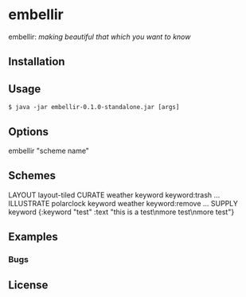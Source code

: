 # embellir

embellir: *making beautiful that which you want to know*



## Installation



## Usage

    $ java -jar embellir-0.1.0-standalone.jar [args]

## Options

embellir "scheme name"

## Schemes

LAYOUT layout-tiled
CURATE weather keyword keyword:trash ... 
ILLUSTRATE polarclock keyword weather keyword:remove ...
SUPPLY keyword {:keyword "test" :text "this is a test\nmore test\nmore test"}

## Examples



### Bugs


## License



